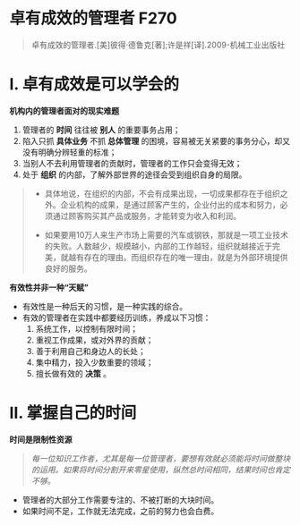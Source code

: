 # 卓有成效的管理者 F270
> 卓有成效的管理者.[美]彼得·德鲁克[著];许是祥[译].2009-机械工业出版社

# Ⅰ. 卓有成效是可以学会的

**机构内的管理者面对的现实难题**
1. 管理者的 **时间** 往往被 **别人** 的重要事务占用；
2. 陷入只抓 **具体业务** 不抓 **总体管理** 的困境，容易被无关紧要的事务分心，却又没有明确分辨轻重的标准；
3. 当别人不去利用管理者的贡献时，管理者的工作只会变得无效；
4. 处于 **组织** 的内部，了解外部世界的途径会受到组织自身的局限。

> - 具体地说，在组织的内部，不会有成果出现，一切成果都存在于组织之外。企业机构的成果，是通过顾客产生的，企业付出的成本和努力，必须通过顾客购买其产品或服务，才能转变为收入和利润。  
>   
> - 如果要用10万人来生产市场上需要的汽车或钢铁，那就是一项工业技术的失败。人数越少，规模越小，内部的工作越轻，组织就越接近于完美，就越有存在的理由。而组织存在的唯一理由，就是为外部环境提供良好的服务。

**有效性并非一种“天赋”**
- 有效性是一种后天的习惯，是一种实践的综合。
- 有效的管理者在实践中都要经历训练，养成以下习惯：
	1. 系统工作，以控制有限时间；
	2. 重视工作成果，或对外界的贡献；
	3. 善于利用自己和身边人的长处；
	4. 集中精力，投入少数重要的领域；
	5. 擅长做有效的 **决策** 。

# Ⅱ. 掌握自己的时间

**时间是限制性资源**

> *每一位知识工作者，尤其是每一位管理者，要想有效就必须能将时间做整块的运用。如果将时间分割开来零星使用，纵然总时间相同，结果时间也肯定不够。*

- 管理者的大部分工作需要专注的、不被打断的大块时间。
- 如果时间不足，工作就无法完成，之前的努力也会白费。

